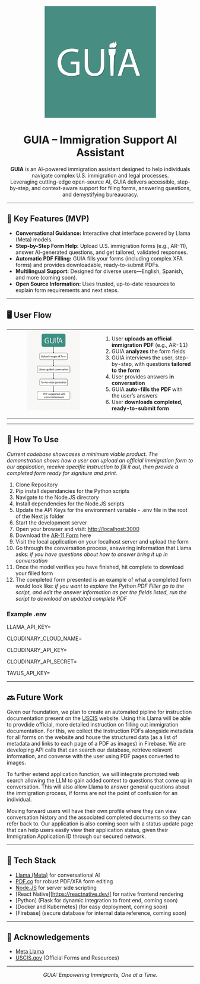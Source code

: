 <div align="center">

<img src="https://github.com/Aaron-Pandian/llamahackathon4-guia/raw/main/metadata/GUIA_Logo.png" alt="GUIA Logo" width="300">

# GUIA – Immigration Support AI Assistant

**GUIA** is an AI-powered immigration assistant designed to help individuals navigate complex U.S. immigration and legal processes.  
Leveraging cutting-edge open-source AI, GUIA delivers accessible, step-by-step, and context-aware support for filing forms, answering questions, and demystifying bureaucracy.

</div>

---

## 🚀 Key Features (MVP)

- **Conversational Guidance:** Interactive chat interface powered by Llama (Meta) models.
- **Step-by-Step Form Help:** Upload U.S. immigration forms (e.g., AR-11), answer AI-generated questions, and get tailored, validated responses.
- **Automatic PDF Filling:** GUIA fills your forms (including complex XFA forms) and provides downloadable, ready-to-submit PDFs.
- **Multilingual Support:** Designed for diverse users—English, Spanish, and more (coming soon).
- **Open Source Information:** Uses trusted, up-to-date resources to explain form requirements and next steps.

---

## 🖥️ User Flow

<table border="0" cellspacing="0" cellpadding="0">
  <tr>
    <td width="50%" align="center" valign="top">
      <img src="https://github.com/Aaron-Pandian/llamahackathon4-guia/raw/main/metadata/userflow.png" alt="Userflow Diagram" width="60%">
    </td>
    <td width="70%" valign="middle">
      <ol>
        <li>User <b>uploads an official immigration PDF</b> (e.g., AR-11)</li>
        <li>GUIA <b>analyzes</b> the form fields</li>
        <li>GUIA interviews the user, step-by-step, with questions <b>tailored to the form</b></li>
        <li>User provides answers <b>in conversation</b></li>
        <li>GUIA <b>auto-fills the PDF</b> with the user’s answers</li>
        <li>User <b>downloads completed, ready-to-submit form</b></li>
      </ol>
    </td>
  </tr>
</table>

---

## 🔧 How To Use
_Current codebase showcases a minimum viable product. The demonstration shows how a user can upload an official immigration form to our application, receive specific instruction to fill it out, then provide a completed form ready for signiture and print._

1. Clone Repository
2. Pip install dependancies for the Python scripts
3. Navigate to the Node.JS directory
4. Install dependencies for the Node.JS scripts
5. Update the API Keys for the environment variable - .env file in the root of the Next js folder
6. Start the development server
7. Open your browser and visit: [http://localhost:3000](http://localhost:3000)
8. Download the [AR-11 Form](https://github.com/Aaron-Pandian/llamahackathon4-guia/blob/main/metadata/ar-11.pdf) here
9. Visit the local application on your localhost server and upload the form
10. Go through the conversation process, answering information that Llama asks: _if you have questions about how to answer bring it up in conversation_
11. Once the model verifies you have finished, hit complete to download your filled form
12. The completed form presented is an example of what a completed form would look like: _if you want to explore the Python PDF Filler go to the script, and edit the answer information as per the fields listed, run the script to download an updated complete PDF_ 

### Example .env 

LLAMA_API_KEY=

CLOUDINARY_CLOUD_NAME=

CLOUDINARY_API_KEY=

CLOUDINARY_API_SECRET=

TAVUS_API_KEY=

---

## 🔜 Future Work 

Given our foundation, we plan to create an automated pipline for instruction documentation present on the [USCIS](https://uscis.gov/) website. Using this Llama will be able to provdide official, more detailed instruction on filling out immigration documentation. For this, we collect the Instruction PDFs alongside metadata for all forms on the website and house the structured data (as a list of metadata and links to each page of a PDF as images) in Firebase. We are developing API calls that can search our database, retrieve relavent information, and converse with the user using PDF pages converted to images. 

To further extend application function, we will integrate prompted web search allowing the LLM to gain added context to questions that come up in conversation. This will also allow Llama to answer general questions about the immigration process, if forms are not the point of confusion for an individual. 

Moving forward users will have their own profile where they can view conversation history and the associated completed documents so they can refer back to. Our application is also coming soon with a status update page that can help users easily view their application status, given their Immigration Application ID through our secured network. 

---

## 🧩 Tech Stack

- [Llama (Meta)](https://ai.meta.com/llama/) for conversational AI
- [PDF.co](https://pdf.co/) for robust PDF/XFA form editing
- [Node.JS](https://pypdf.readthedocs.io/) for server side scripting
- [React Native][https://reactnative.dev/] for native frontend rendering
- [Python] (Flask for dynamic integration to front end, coming soon)
- [Docker and Kubernetes] (for easy deployment, coming soon)
- [Firebase] (secure database for internal data reference, coming soon)

---

## 🙏 Acknowledgements

- [Meta Llama](https://ai.meta.com/llama/)
- [USCIS.gov](https://uscis.gov/) (Official Forms and Resources)

---

<p align="center">
  <em>GUIA: Empowering Immigrants, One at a Time.</em>
</p>
